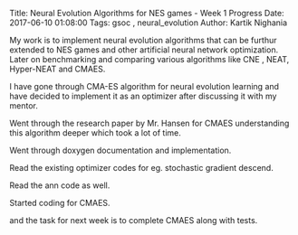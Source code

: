 Title: Neural Evolution Algorithms for NES games - Week 1 Progress
Date: 2017-06-10 01:08:00
Tags: gsoc , neural_evolution
Author: Kartik Nighania

My work is to implement neural evolution algorithms that can be furthur extended to NES games and other artificial neural network optimization.
Later on benchmarking and comparing various algorithms like CNE , NEAT, Hyper-NEAT and CMAES.

I have gone through CMA-ES algorithm for neural evolution learning and have decided to implement it as an optimizer after 
discussing it with my mentor. 

Went through the research paper by Mr. Hansen for CMAES understanding this algorithm deeper which took a lot of time.

Went through doxygen documentation and implementation.

Read the existing optimizer codes for eg. stochastic gradient descend.

Read the ann code as well.

Started coding for CMAES.

and the task for next week is to complete CMAES along with tests.